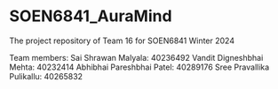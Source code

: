 # SOEN6841_AuraMind
The project repository of Team 16 for SOEN6841 Winter 2024

Team members:
Sai Shrawan	Malyala: 40236492
Vandit Digneshbhai	Mehta: 40232414
Abhibhai Pareshbhai	Patel: 40289176
Sree Pravallika	Pulikallu: 40265832
